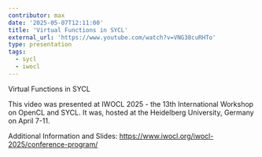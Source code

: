 ```yaml
---
contributor: max
date: '2025-05-07T12:11:00'
title: 'Virtual Functions in SYCL'
external_url: 'https://www.youtube.com/watch?v=VNG38cuRHTo'
type: presentation
tags:
  - sycl
  - iwocl
---
```


Virtual Functions in SYCL

This video was presented at IWOCL 2025 - the 13th International Workshop on OpenCL and SYCL. 
It was, hosted at the Heidelberg University, Germany on April 7-11.

Additional Information and Slides: 
https://www.iwocl.org/iwocl-2025/conference-program/
